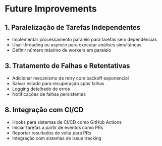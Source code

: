 # Future Improvements

## 1. Paralelização de Tarefas Independentes
- Implementar processamento paralelo para tarefas sem dependências
- Usar threading ou asyncio para executar análises simultâneas
- Definir número máximo de workers em paralelo

## 3. Tratamento de Falhas e Retentativas
- Adicionar mecanismo de retry com backoff exponencial
- Salvar estado para recuperação após falhas
- Logging detalhado de erros
- Notificações de falhas persistentes

## 8. Integração com CI/CD
- Hooks para sistemas de CI/CD como GitHub Actions
- Iniciar tarefas a partir de eventos como PRs
- Reportar resultados de volta para PRs
- Integração com sistemas de issue tracking